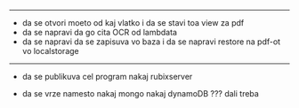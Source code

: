 


________________________________________________________________________________________
- da se otvori moeto od kaj vlatko i da se stavi toa view za pdf
- da se napravi da go cita OCR od lambdata 
- da se napravi da se zapisuva vo baza i da se napravi restore na pdf-ot vo localstorage
________________________________________________________________________________________

- da se publikuva cel program nakaj rubixserver


- da se vrze namesto nakaj mongo nakaj dynamoDB ??? dali treba 